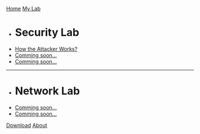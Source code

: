 [Home](index.md)
[My Lab]()

  * # Security Lab
  * [How the Attacker Works?](lab-scenario-1.md)
  * [Comming soon...](lab-scenario-2.md)
  * [Comming soon...](lab-scenario-2.md)
  ----
  * # Network Lab
  * [Comming soon...](lab-scenario-2.md)
  * [Comming soon...](lab-scenario-2.md)

[Download](download.md)
[About](about.md)
